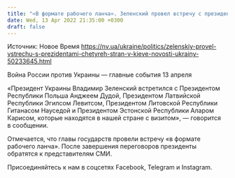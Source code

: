 ```yaml
---
title: "«В формате рабочего ланча». Зеленский провел встречу с президентами четырех стран в Киеве"
date: Wed, 13 Apr 2022 21:35:00 +0300
draft: false
---
```

Источник: Новое Время https://nv.ua/ukraine/politics/zelenskiy-provel-vstrechu-s-prezidentami-chetyreh-stran-v-kieve-novosti-ukrainy-50233645.html


Война России против Украины — главные события 13 апреля

«Президент Украины Владимир Зеленский встретился с Президентом Республики Польша Анджеем Дудой, Президентом Латвийской Республики Эгилсом Левитсом, Президентом Литовской Республики Гитанасом Науседой и Президентом Эстонской Республики Аларом Карисом, которые находятся в нашей стране с визитом», — говорится в сообщении.

Отмечается, что главы государств провели встречу «в формате рабочего ланча». После завершения переговоров президенты обратятся к представителям СМИ.

Присоединяйтесь к нам в соцсетях Facebook, Telegram и Instagram.
